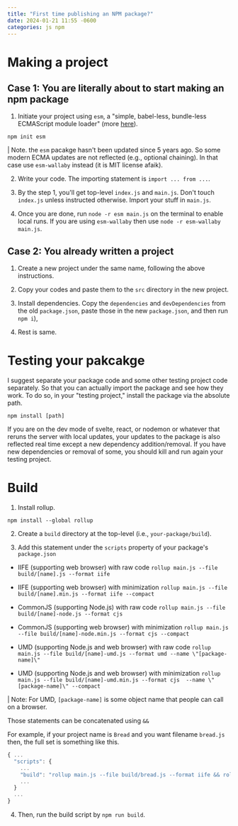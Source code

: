 ```yaml
---
title: "First time publishing an NPM package?"
date: 2024-01-21 11:55 -0600
categories: js npm
---
```


# Making a project 

## Case 1: You are literally about to start making an npm package

1. Initiate your project using `esm`, a "simple, babel-less, bundle-less ECMAScript module loader" (more [here](https://www.npmjs.com/package/esm)).

```shell
npm init esm
```

| Note. the `esm` pacakge hasn't been updated since 5 years ago. So some modern ECMA updates are not reflected (e.g., optional chaining). In that case use `esm-wallaby` instead (it is MIT license afaik).

2. Write your code. The importing statement is `import ... from ...`.

3. By the step 1, you'll get top-level `index.js` and `main.js`. Don't touch `index.js` unless instructed otherwise. Import your stuff in `main.js`.

4. Once you are done, run `node -r esm main.js` on the terminal to enable local runs. If you are using `esm-wallaby` then use `node -r esm-wallaby main.js`. 

## Case 2: You already written a project

1. Create a new project under the same name, following the above instructions.

2. Copy your codes and paste them to the `src` directory in the new project. 

3. Install dependencies. Copy the `dependencies` and `devDependencies` from the old `package.json`, paste those in the new `package.json`, and then run `npm i`),

4. Rest is same.

# Testing your pakcakge

I suggest separate your package code and some other testing project code separately. So that you can actually import the package and see how they work.
To do so, in your "testing project," install the package via the absolute path.

```shell
npm install [path]
```

If you are on the dev mode of svelte, react, or nodemon or whatever that reruns the server with local updates, 
your updates to the package is also reflected real time except a new dependency addition/removal. 
If you have new dependencies or removal of some, you should kill and run again your testing project. 

# Build

1. Install rollup. 

```shell
npm install --global rollup
```

2. Create a `build` directory at the top-level (i.e., `your-package/build`).

3. Add this statement under the `scripts` property of your package's `package.json`

- IIFE (supporting web browser) with raw code
`rollup main.js --file build/[name].js --format iife`

- IIFE (supporting web browser) with minimization
`rollup main.js --file build/[name].min.js --format iife --compact`

- CommonJS (supporting Node.js) with raw code
`rollup main.js --file build/[name]-node.js --format cjs`

- CommonJS (supporting web browser) with minimization
`rollup main.js --file build/[name]-node.min.js --format cjs --compact`

- UMD (supporting Node.js and web browser) with raw code
`rollup main.js --file build/[name]-umd.js --format umd --name \"[package-name]\"`

- UMD (supporting Node.js and web browser) with minimization
`rollup main.js --file build/[name]-umd.min.js --format cjs  --name \"[package-name]\" --compact`

| Note: For UMD, `[package-name]` is some object name that people can call on a browser.

Those statements can be concatenated using `&&`

For example, if your project name is `Bread` and you want filename `bread.js` then, the full set is something like this.

```js
{ ...
  "scripts": {
    ...
    "build": "rollup main.js --file build/bread.js --format iife && rollup main.js --file build/bread.min.js --format iife --compact && rollup main.js --file build/bread-node.js --format cjs && rollup main.js --file build/bread-node.min.js --format cjs --compact && rollup main.js --file build/bread-umd.js --format umd --name \"Bread\" && rollup main.js --file build/bread-umd.min.js --format cjs  --name \"Bread\" --compact",
    ...
  }
  ...
}
```

4. Then, run the build script by `npm run build`.

